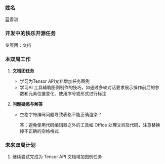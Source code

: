 ### 姓名

蓝香淇

### 开发中的快乐开源任务

专项团：文档

### 本双周工作

1. **文档团任务**

   - 学习为Tensor API文档增加任务图例
   -  学习AI 工具辅助图例制作的技巧，如通过多轮对话要求展示操作前后的参数和元素位置变化、使用序号或形式进行标注


2. **问题疑惑与解答**

   - 空格字符编码问题导致表格不能正确渲染？

     答：避免使用代码编辑器之外的工具如 Office 处理文档及代码，注意替换掉不正确的空格格式


### 未来双周计划

1. 继续尝试完成为 Tensor API 文档增加图例任务
